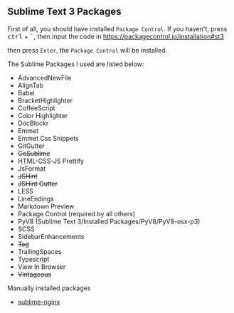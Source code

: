 ## Sublime Text 3 Packages
First of all, you should have installed `Package Control`. If you haven't, press <kbd>ctrl</kbd> + <kbd>`</kbd>, then input the code in <https://packagecontrol.io/installation#st3>

then press `Enter`, the `Package Control` will be installed.

The Sublime Packages I used are listed below:

- AdvancedNewFile
- AlignTab
- Babel
- BracketHighlighter
- CoffeeScript
- Color Highlighter
- DocBlockr
- Emmet
- Emmet Css Snippets
- GitGutter
- <del>GoSublime</del>
- HTML-CSS-JS Prettify
- JsFormat
- <del>JSHint</del>
- <del>JSHint Gutter</del>
- LESS
- LineEndings
- Markdown Preview
- Package Control (required by all others)
- PyV8 (Sublime Text 3/Installed Packages/PyV8/PyV8-osx-p3)
- SCSS
- SidebarEnhancements
- <del>Tag</del>
- TrailingSpaces
- Typescript
- View In Browser
- <del>Vintageous</del>

Manually installed packages

- [sublime-nginx](https://github.com/brandonwamboldt/sublime-nginx)
